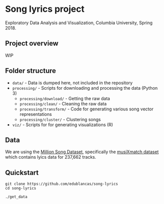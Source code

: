 # Song lyrics project

Exploratory Data Analysis and Visualization, Columbia University, Spring 2018.

## Project overview

WIP

## Folder structure

* `data/` - Data is dumped here, not included in the repository
* `processing/` - Scripts for downloading and processing the data (Python 3)
    - `processing/download/` - Getting the raw data
    - `processing/clean/` - Cleaning the raw data
    - `processing/transform/` - Code for generating various song vector representations
    - `processing/cluster/` - Clustering songs
* `viz/` - Scripts for for generating visualizations (R)

## Data

We are using the [Million Song Dataset](https://labrosa.ee.columbia.edu/millionsong/), specifically the [musiXmatch dataset](https://labrosa.ee.columbia.edu/millionsong/musixmatch) which contains lyics data for 237,662 tracks.

## Quickstart

```shell
git clone https://github.com/edublancas/song-lyrics
cd song-lyrics

./get_data
```
